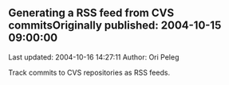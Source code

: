 ## Generating a RSS feed from CVS commitsOriginally published: 2004-10-15 09:00:00 
Last updated: 2004-10-16 14:27:11 
Author: Ori Peleg 
 
Track commits to CVS repositories as RSS feeds.